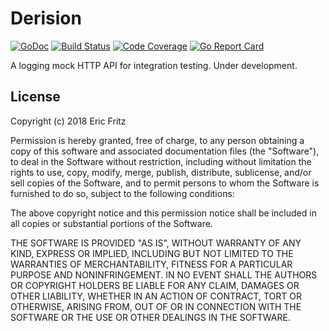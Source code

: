 # Derision

[![GoDoc](https://godoc.org/github.com/efritz/derision?status.svg)](https://godoc.org/github.com/efritz/derision)
[![Build Status](https://secure.travis-ci.org/efritz/derision.png)](http://travis-ci.org/efritz/derision)
[![Code Coverage](http://codecov.io/github/efritz/derision/coverage.svg?branch=master)](http://codecov.io/github/efritz/derision?branch=master)
[![Go Report Card](https://goreportcard.com/badge/github.com/efritz/derision)](https://goreportcard.com/report/github.com/efritz/derision)

A logging mock HTTP API for integration testing. Under development.

## License

Copyright (c) 2018 Eric Fritz

Permission is hereby granted, free of charge, to any person obtaining a copy
of this software and associated documentation files (the "Software"), to deal
in the Software without restriction, including without limitation the rights
to use, copy, modify, merge, publish, distribute, sublicense, and/or sell
copies of the Software, and to permit persons to whom the Software is
furnished to do so, subject to the following conditions:

The above copyright notice and this permission notice shall be included in
all copies or substantial portions of the Software.

THE SOFTWARE IS PROVIDED "AS IS", WITHOUT WARRANTY OF ANY KIND, EXPRESS OR
IMPLIED, INCLUDING BUT NOT LIMITED TO THE WARRANTIES OF MERCHANTABILITY,
FITNESS FOR A PARTICULAR PURPOSE AND NONINFRINGEMENT. IN NO EVENT SHALL THE
AUTHORS OR COPYRIGHT HOLDERS BE LIABLE FOR ANY CLAIM, DAMAGES OR OTHER
LIABILITY, WHETHER IN AN ACTION OF CONTRACT, TORT OR OTHERWISE, ARISING FROM,
OUT OF OR IN CONNECTION WITH THE SOFTWARE OR THE USE OR OTHER DEALINGS IN
THE SOFTWARE.
